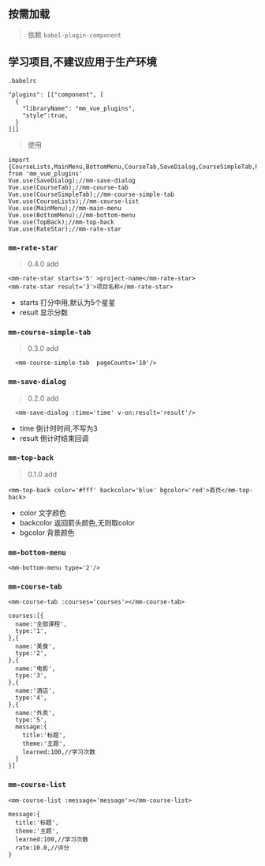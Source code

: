 ## 按需加载
> 依赖 `babel-plugin-component`


## 学习项目,不建议应用于生产环境

`.babelrc`
```
"plugins": [["component", [
  {
    "libraryName": "mm_vue_plugins",
    "style":true,
  }
]]]
```
> 使用

```
import {CourseLists,MainMenu,BottomMenu,CourseTab,SaveDialog,CourseSimpleTab,RateStar} from 'mm_vue_plugins'
Vue.use(SaveDialog);//mm-save-dialog
Vue.use(CourseTab);//mm-course-tab
Vue.use(CourseSimpleTab);//mm-course-simple-tab
Vue.use(CourseLists);//mm-course-list
Vue.use(MainMenu);//mm-main-menu
Vue.use(BottomMenu);//mm-bottom-menu
Vue.use(TopBack);//mm-top-back
Vue.use(RateStar);//mm-rate-star
```
### `mm-rate-star`
> 0.4.0 add

```
<mm-rate-star starts='5' >project-name</mm-rate-star>
<mm-rate-star result='3'>项目名称</mm-rate-star>
```
- starts 打分中用,默认为5个星星
- result 显示分数
### `mm-course-simple-tab`
> 0.3.0 add

```
  <mm-course-simple-tab  pageCounts='10'/>
```

### `mm-save-dialog`
> 0.2.0 add

```
  <mm-save-dialog :time='time' v-on:result='result'/>
```
- time 倒计时时间,不写为3
- result 倒计时结束回调

### `mm-top-back`
> 0.1.0 add

```
<mm-top-back color='#fff' backcolor='blue' bgcolor='red'>首页</mm-top-back>
```
- color 文字颜色
- backcolor 返回箭头颜色,无则取color
- bgcolor 背景颜色
### `mm-bottom-menu`
```
<mm-bottom-menu type='2'/>
```
### `mm-course-tab`
`<mm-course-tab :courses='courses'></mm-course-tab>`
```
courses:[{
  name:'全部课程',
  type:'1',
},{
  name:'美食',
  type:'2',
},{
  name:'电影',
  type:'3',
},{
  name:'酒店',
  type:'4',
},{
  name:'外卖',
  type:'5',
  message:{
    title:'标题',
    theme:'主题',
    learned:100,//学习次数
  }
}]
```

### `mm-course-list`

`<mm-course-list :message='message'></mm-course-list>`

```
message:{
  title:'标题',
  theme:'主题',
  learned:100,//学习次数
  rate:10.0,//评分
}
```
